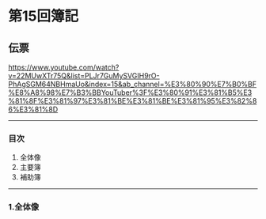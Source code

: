 # 第15回簿記

## 伝票

<https://www.youtube.com/watch?v=22MUwXTr75Q&list=PLJr7GuMySVGIH9rO-PhAgSGM64NBHmaUo&index=15&ab_channel=%E3%80%90%E7%B0%BF%E8%A8%98%E7%B3%BBYouTuber%3F%E3%80%91%E3%81%B5%E3%81%8F%E3%81%97%E3%81%BE%E3%81%BE%E3%81%95%E3%82%86%E3%81%8D>

---

### 目次

1. 全体像
2. 主要簿
3. 補助簿

---

### 1.全体像
